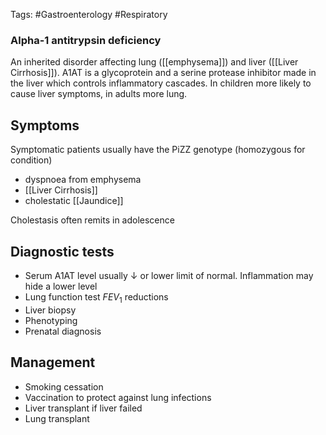 Tags: #Gastroenterology #Respiratory

### Alpha-1 antitrypsin deficiency

An inherited disorder affecting lung ([[emphysema]]) and liver ([[Liver Cirrhosis]]). A1AT is a glycoprotein and a serine protease inhibitor made in the liver which controls inflammatory cascades. In children more likely to cause liver symptoms, in adults more lung.

## Symptoms

Symptomatic patients usually have the PiZZ genotype (homozygous for condition)

- dyspnoea from emphysema
- [[Liver Cirrhosis]]
- cholestatic [[Jaundice]]

Cholestasis often remits in adolescence

## Diagnostic tests

- Serum A1AT level usually $\downarrow$ or lower limit of normal. Inflammation may hide a lower level
- Lung function test $FEV_1$ reductions
- Liver biopsy
- Phenotyping
- Prenatal diagnosis

## Management

- Smoking cessation
- Vaccination to protect against lung infections
- Liver transplant if liver failed
- Lung transplant

